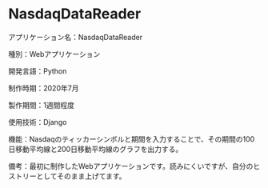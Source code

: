 # NasdaqDataReader
<p>アプリケーション名：NasdaqDataReader
<p>種別：Webアプリケーション
<p>開発言語：Python
<p>制作時期：2020年7月
<p>製作期間：1週間程度
<p>使用技術：Django
<p>機能：Nasdaqのティッカーシンボルと期間を入力することで、その期間の100日移動平均線と200日移動平均線のグラフを出力する。
<p>備考：最初に制作したWebアプリケーションです。読みにくいですが、自分のヒストリーとしてそのまま上げてます。

